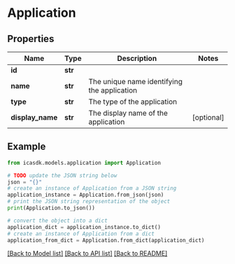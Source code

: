 # Application


## Properties

Name | Type | Description | Notes
------------ | ------------- | ------------- | -------------
**id** | **str** |  | 
**name** | **str** | The unique name identifying the application | 
**type** | **str** | The type of the application | 
**display_name** | **str** | The display name of the application | [optional] 

## Example

```python
from icasdk.models.application import Application

# TODO update the JSON string below
json = "{}"
# create an instance of Application from a JSON string
application_instance = Application.from_json(json)
# print the JSON string representation of the object
print(Application.to_json())

# convert the object into a dict
application_dict = application_instance.to_dict()
# create an instance of Application from a dict
application_from_dict = Application.from_dict(application_dict)
```
[[Back to Model list]](../README.md#documentation-for-models) [[Back to API list]](../README.md#documentation-for-api-endpoints) [[Back to README]](../README.md)


